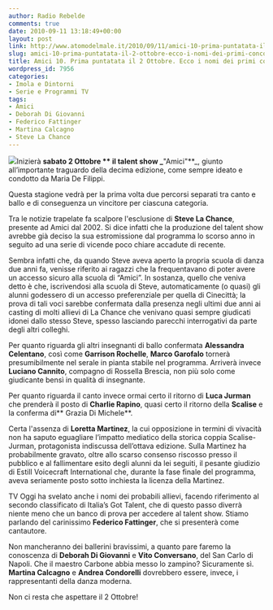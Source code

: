 ```yaml
---
author: Radio Rebelde
comments: true
date: 2010-09-11 13:18:49+00:00
layout: post
link: http://www.atomodelmale.it/2010/09/11/amici-10-prima-puntatata-il-2-ottobre-ecco-i-nomi-dei-primi-concorrenti/
slug: amici-10-prima-puntatata-il-2-ottobre-ecco-i-nomi-dei-primi-concorrenti
title: Amici 10. Prima puntatata il 2 Ottobre. Ecco i nomi dei primi concorrenti.
wordpress_id: 7956
categories:
- Imola e Dintorni
- Serie e Programmi TV
tags:
- Amici
- Deborah Di Giovanni
- Federico Fattinger
- Martina Calcagno
- Steve La Chance
---
```


[![](http://www.atomodelmale.it/wp-content/uploads/2010/09/amici-8puntta-10-ott-300x212.jpg)](http://www.atomodelmale.it/wp-content/uploads/2010/09/amici-8puntta-10-ott.jpg)Inizierà **sabato 2 Ottobre ** il talent show _**"Amici"**_, giunto all’importante traguardo della decima edizione, come sempre ideato e condotto da Maria De Filippi.

Questa stagione vedrà per la prima volta due percorsi separati tra canto e ballo e di conseguenza un vincitore per ciascuna categoria.

Tra le notizie trapelate fa scalpore l'esclusione di **Steve La Chance**, presente ad Amici dal 2002. Si dice infatti che la produzione del talent show avrebbe già deciso la sua estromissione dal programma lo scorso anno in seguito ad una serie di vicende poco chiare accadute di recente.

Sembra infatti che, da quando Steve aveva aperto la propria scuola di danza due anni fa, venisse riferito ai ragazzi che la frequentavano di poter avere un accesso sicuro alla scuola di “Amici”. In sostanza, quello che veniva detto è che, iscrivendosi alla scuola di Steve, automaticamente (o quasi) gli alunni godessero di un accesso preferenziale per quella di Cinecittà; la prova di tali voci sarebbe confermata dalla presenza negli ultimi due anni ai casting di molti allievi di La Chance che venivano quasi sempre giudicati idonei dallo stesso Steve, spesso lasciando parecchi interrogativi da parte degli altri colleghi.<!-- more -->



Per quanto riguarda gli altri insegnanti di ballo confermata **Alessandra Celentano**, così come **Garrison Rochelle**, **Marco Garofalo** tornerà presumibilmente nel serale in pianta stabile nel programma. Arriverà invece **Luciano Cannito**, compagno di Rossella Brescia, non più solo come giudicante bensì in qualità di insegnante.

Per quanto riguarda il canto invece ormai certo il ritorno di **Luca Jurman** che prenderà il posto di **Charlie Rapino**, quasi certo il ritorno della **Scalise** e la conferma di** Grazia Di Michele**.

Certa l'assenza di **Loretta Martinez**, la cui opposizione in termini di vivacità non ha saputo eguagliare l’impatto mediatico della storica coppia Scalise-Jurman, protagonista indiscussa dell’ottava edizione. Sulla Martinez ha probabilmente gravato, oltre allo scarso consenso riscosso presso il pubblico e al fallimentare esito degli alunni da lei seguiti, il pesante giudizio di Estill Voicecraft International che, durante la fase finale del programma, aveva seriamente posto sotto inchiesta la licenza della Martinez.

TV Oggi ha svelato anche i nomi dei probabili allievi, facendo riferimento al secondo classificato di Italia’s Got Talent, che di questo passo diverrà niente meno che un banco di prova per accedere al talent show. Stiamo parlando del carinissimo **Federico Fattinger**, che si presenterà come cantautore.

Non mancheranno dei ballerini bravissimi, a quanto pare faremo la conoscenza di **Deborah Di Giovanni** e **Vito Conversano**, del San Carlo di Napoli. Che il maestro Carbone abbia messo lo zampino? Sicuramente sì. **Martina Calcagno** e **Andrea Condorelli** dovrebbero essere, invece, i rappresentanti della danza moderna.

Non ci resta che aspettare il 2 Ottobre!
